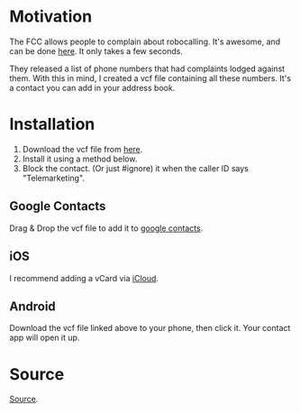 # Motivation

The FCC allows people to complain about robocalling. It's awesome, and
can be done [here](https://consumercomplaints.fcc.gov/hc/en-us). It only
takes a few seconds.

They released a list of phone numbers that had complaints lodged against
them. With this in mind, I created a vcf file containing all these
numbers. It's a contact you can add in your address book.

# Installation

1. Download the vcf file from [here](https://github.com/shalecraig/telemarketing/releases/tag/0.0.1).
2. Install it using a method below.
3. Block the contact. (Or just #ignore) it when the caller ID says "Telemarketing".

## Google Contacts

Drag & Drop the vcf file to add it to [google contacts](https://contacts.google.com/u/0/preview/all).

## iOS

I recommend adding a vCard via [iCloud](https://support.apple.com/kb/PH3605?locale=en_US).

## Android

Download the vcf file linked above to your phone, then click it. Your
contact app will open it up.

# Source

[Source](https://consumercomplaints.fcc.gov/hc/en-us/articles/205239443-Data-on-Unwanted-Calls).
